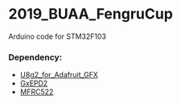 # 2019_BUAA_FengruCup
Arduino code for STM32F103

### Dependency:
- [U8g2_for_Adafruit_GFX](https://github.com/olikraus/U8g2_for_Adafruit_GFX)
- [GxEPD2](https://github.com/ZinggJM/GxEPD2)
- [MFRC522](https://github.com/miguelbalboa/rfid)
